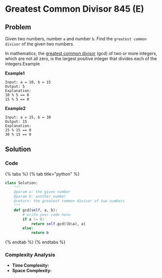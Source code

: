 # Greatest Common Divisor 845 \(E\)

## Problem

Given two numbers, number `a` and number `b`. Find the `greatest common divisor` of the given two numbers.

In mathematics, the [greatest common divisor](https://en.wikipedia.org/wiki/Greatest_common_divisor) \(gcd\) of two or more integers, which are not all zero, is the largest positive integer that divides each of the integers.Example

**Example1**

```text
Input: a = 10, b = 15
Output: 5
Explanation:
10 % 5 == 0
15 % 5 == 0
```

**Example2**

```text
Input: a = 15, b = 30
Output: 15
Explanation:
15 % 15 == 0
30 % 15 == 0
```

## Solution 

### Code

{% tabs %}
{% tab title="python" %}
```python
class Solution:
    """
    @param a: the given number
    @param b: another number
    @return: the greatest common divisor of two numbers
    """
    def gcd(self, a, b):
        # write your code here
        if a != 0:
            return self.gcd((b%a), a)
        else:
            return b
```
{% endtab %}
{% endtabs %}

### Complexity Analysis

* **Time Complexity:**
* **Space Complexity:**

